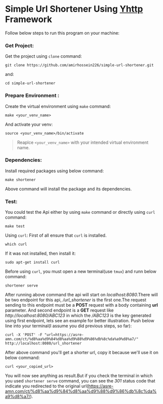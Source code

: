# Simple Url Shortener Using [Yhttp](https://github.com/yhttp/yhttp.git) Framework
Follow below steps to run this program on your machine:
### Get Project:
Get the project using `clone` command:
```
git clone https://github.com/amirhossein226/simple-url-shortener.git
```
and:
```
cd simple-url-shortener
```
### Prepare Environment :
Create the virtual environment using `make` command:
```
make <your_venv_name>
```
And activate your venv:
```
source <your_venv_name>/bin/activate
```
> Reaplce `<your_venv_name>` with your intended virtual environment name.

### Dependencies:
Install required packages using below command:
```
make shortener
```
Above command will install the package and its dependencies.
### Test:
You could test the Api either by using `make` command or directly using `curl` command:
```
make test
```
Using `curl`:
First of all ensure that `curl` is installed.
```
which curl
```
If it was not installed, then install it:
```
sudo apt-get install curl
```
Before using `curl`, you must open a new terminal(use `tmux`) and runn below command:
```
shortener serve
```
After running above command the api will start on *localhost:8080*.There will be two endpoint for this api, */url_shortener* is the first one.The request sending to this endpoint must be a **POST** request with a body containing **url** parameter. And second endpoint is a **GET** request like *http://localhost:8080/ABC123* in which the */ABC123* is the key generated using first endpoint, lets see an example for better illustration. 
Push below line into your terminal(I assume you did previous steps, so far): 
```
curl -X 'POST' -F "url=https://asre-amn.com/ct/%d8%aa%d9%84%d8%aa%d9%88%d9%86%db%8c%da%a9%d8%a7/" http://localhost:8080/url_shortener
```
After above command you'll get a shorter url, copy it because we'll use it on below command:
```
curl <your_copied_url>
```
You will now see anything as result.But if you check the terminal in which you used `shortener serve` command, you can see the *301* status code that indicate you redirected to the original url(https://asre-amn.com/ct/%d8%aa%d9%84%d8%aa%d9%88%d9%86%db%8c%da%a9%d8%a7/).

